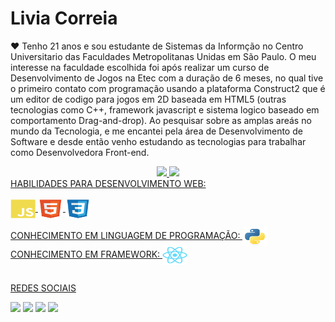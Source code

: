 # Livia Correia
❤︎ Tenho 21 anos e sou estudante de Sistemas da Informção no Centro Universitario das Faculdades Metropolitanas Unidas em São Paulo.
O meu interesse na faculdade escolhida foi após realizar um curso de Desenvolvimento de Jogos na Etec com a duração de 6 meses, no qual tive o primeiro contato com programação usando a  plataforma Construct2 que é um editor de codigo para jogos em 2D baseada em  HTML5 (outras tecnologias como  C++,  framework javascript e sistema logico baseado em comportamento Drag-and-drop).
Ao pesquisar sobre as amplas areás no mundo da Tecnologia, e me encantei pela área de Desenvolvimento de Software e desde então venho estudando as tecnologias para trabalhar como Desenvolvedora Front-end.


<!--tela total contagem estrela-->
 <div  align="center">     
  <a href=" https://github.com/liviacorreiadasilva">
  <img height="180em" src="https://github-readme-stats.vercel.app/api?username=liviacorreiadasilva&show_icons=true&theme=dracula&include_all_commits=true&count_private=true"/>
         <!--conhecimento-em-linguagens-->
 
  <img height="180em" src="https://github-readme-stats.vercel.app/api/top-langs/?username=liviacorreiadasilva&layout=compact&langs_count=7&theme=dracula"/>
  
  </div>
      HABILIDADES PARA DESENVOLVIMENTO WEB:
<!--foto icones das linguagens-->
  <div style="display: inline_block"><br>    
    <!--icone javascript-->
  <img align="center" alt="liviacorreiadasilva-Js" height="30" width="40" src="https://raw.githubusercontent.com/devicons/devicon/master/icons/javascript/javascript-plain.svg">

   <!--icone-html-->
  <img align="center" alt="liviacorreiadasilva-HTML" height="30" width="40" src="https://raw.githubusercontent.com/devicons/devicon/master/icons/html5/html5-original.svg">
    <!--icone-css-->
  <img align="center" alt="liviacorreiadasilva-CSS" height="30" width="40" src="https://raw.githubusercontent.com/devicons/devicon/master/icons/css3/css3-original.svg">

  <DIV>
   
  CONHECIMENTO EM LINGUAGEM DE PROGRAMAÇÃO:
    <!--icone-python-->
  <img align="center" alt="liviacorreiadasilva-Python" height="30" width="40" 
src="https://raw.githubusercontent.com/devicons/devicon/master/icons/python/python-original.svg">
     CONHECIMENTO EM FRAMEWORK:
      <!--icone-react-->
    <img align="center" alt="liviacorreiadasilva-React" height="30" width="40" src="https://raw.githubusercontent.com/devicons/devicon/master/icons/react/react-original.svg">
    
    
</div>
</div>
  
  ##
  
  <!--Redes sociais-->
  REDES SOCIAIS 
  
  <div>
         <!--Youtube--> 
   <a href="https://www.youtube.com/channel/UC_g4cOXbd4BOdpReF_i-RzQ"><img src="https://img.shields.io/badge/YouTube-FF0000?style=for-the-badge&logo=youtube&logoColor=white" target="_blank"></a>
         <!--instagram--> 
 <a href="https://instagram.com" target="_blank"><img src="https://img.shields.io/badge/-Instagram-%23E4405F?style=for-the-badge&logo=instagram&logoColor=white" target="_blank"></a>
        <!--gmail-->
  <a href = " https://mail.google.com/liviasilvasilva492@gmail.com"><img src="https://img.shields.io/badge/-Gmail-%23333?style=for-the-badge&logo=gmail&logoColor=white" target="_blank"></a>
        <!--Linkedin-->
  <a href="https://www.linkedin.com/in/livia-correia-da-silva-6485b1231/ " target="_blank"><img src="https://img.shields.io/badge/-LinkedIn-%230077B5?style=for-the-badge&logo=linkedin&logoColor=white" target="_blank"></a> 
  
 </div>
  
  <!--[Snake animation](https://github.com/liviauninove/liviacorreia/blob/output/github-contribution-grid-snake.svg)-->

